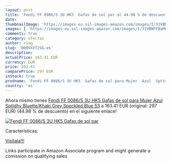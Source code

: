 ```yaml
---
layout: post
title: 'Fendi FF 0086/S 3U HK5  Gafas de sol par al 44.98 % de descuento'
date: 
thumbnailImage: 'https://images-eu.ssl-images-amazon.com/images/I/31VBNFFBaML._SL200_.jpg'
images: [ 'https://images-eu.ssl-images-amazon.com/images/I/31VBNFFBaML._SL200_.jpg' ]
comments: true
category: ofertas
author: ring
slug: 'B00VXVT2SG-es'
description:
actualPrice: 163.41 EUR
currency: EUR
price: 163.41
comparePrice: 297 EUR
inStock: true
prodname: 'Fendi FF 0086/S 3U HK5  Gafas de sol para Mujer  Azul  Spttdhv Bluette/Khaki Grey Speckled Blue  53'
country: 'es'
---
```


Ahora mismo tienes [Fendi FF 0086/S 3U HK5  Gafas de sol para Mujer  Azul  Spttdhv Bluette/Khaki Grey Speckled Blue  53](https://www.amazon.es/dp/B00VXVT2SG/?tag=tolees-21) a 163.41 EUR (original: 297 EUR) (44.98 %  de descuento) en el siguiente enlace!

[![Fendi FF 0086/S 3U HK5  Gafas de sol par](https://images-eu.ssl-images-amazon.com/images/I/31VBNFFBaML._SL200_.jpg)](https://www.amazon.es/dp/B00VXVT2SG/?tag=tolees-21)

Características:


[Visítala!!!](https://www.amazon.es/dp/B00VXVT2SG/?tag=tolees-21)

Links participate in Amazon Associate program and might generate a comission on qualifying sales
